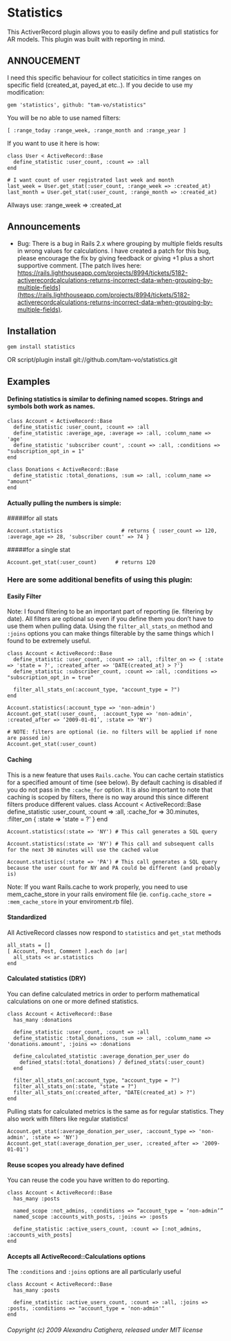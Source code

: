 # Statistics

This ActiverRecord plugin allows you to easily define and pull statistics for AR models. This plugin was built with reporting in mind.

## ANNOUCEMENT

I need this specific behaviour for collect staticitics in time ranges on
specific field (created_at, payed_at etc..). If you decide to use my
modification:

    gem 'statistics', github: "tam-vo/statistics"

You will be no able to use named filters:

    [ :range_today :range_week, :range_month and :range_year ]

If you want to use it here is how:

    class User < ActiveRecord::Base
      define_statistic :user_count, :count => :all
    end

    # I want count of user registrated last week and month
    last_week = User.get_stat(:user_count, :range_week => :created_at)
    last_month = User.get_stat(:user_count, :range_month => :created_at)


Allways use: :range_week => :created_at

## Announcements

- Bug: There is a bug in Rails 2.x where grouping by multiple fields results in wrong values for calculations. I have created a patch for this bug, please encourage the fix by giving feedback or giving +1 plus a short supportive comment. [The patch lives here: https://rails.lighthouseapp.com/projects/8994/tickets/5182-activerecordcalculations-returns-incorrect-data-when-grouping-by-multiple-fields](https://rails.lighthouseapp.com/projects/8994/tickets/5182-activerecordcalculations-returns-incorrect-data-when-grouping-by-multiple-fields).

## Installation
    gem install statistics
OR
    script/plugin install git://github.com/tam-vo/statistics.git

## Examples
#### Defining statistics is similar to defining named scopes. Strings and symbols both work as names.

    class Account < ActiveRecord::Base
      define_statistic :user_count, :count => :all
      define_statistic :average_age, :average => :all, :column_name => 'age'
      define_statistic 'subscriber count', :count => :all, :conditions => "subscription_opt_in = 1"
    end

    class Donations < ActiveRecord::Base
      define_statistic :total_donations, :sum => :all, :column_name => "amount"
    end

#### Actually pulling the numbers is simple:

#####for all stats

    Account.statistics                   # returns { :user_count => 120, :average_age => 28, 'subscriber count' => 74 }

#####for a single stat

    Account.get_stat(:user_count)      # returns 120

### Here are some additional benefits of using this plugin:

#### Easily Filter

Note: I found filtering to be an important part of reporting (ie. filtering by date). All filters are optional so even if you define them you don’t have to use them when pulling data. Using the `filter_all_stats_on` method and `:joins` options you can make things filterable by the same things which I found to be extremely useful.

    class Account < ActiveRecord::Base
      define_statistic :user_count, :count => :all, :filter_on => { :state => 'state = ?', :created_after => 'DATE(created_at) > ?'}
      define_statistic :subscriber_count, :count => :all, :conditions => "subscription_opt_in = true"

      filter_all_stats_on(:account_type, "account_type = ?")
    end

    Account.statistics(:account_type => 'non-admin')
    Account.get_stat(:user_count,  :account_type => 'non-admin',  :created_after => ‘2009-01-01’, :state => 'NY')

    # NOTE: filters are optional (ie. no filters will be applied if none are passed in)
    Account.get_stat(:user_count)

#### Caching

This is a new feature that uses `Rails.cache`. You can cache certain statistics for a specified amount of time (see below). By default caching is disabled if you do not pass in the `:cache_for` option. It is also important to note that caching is scoped by filters, there is no way around this since different filters produce different values.
    class Account < ActiveRecord::Base
      define_statistic :user_count, :count => :all, :cache_for => 30.minutes, :filter_on { :state => 'state = ?' }
    end

    Account.statistics(:state => 'NY') # This call generates a SQL query

    Account.statistics(:state => 'NY') # This call and subsequent calls for the next 30 minutes will use the cached value

    Account.statistics(:state => 'PA') # This call generates a SQL query because the user count for NY and PA could be different (and probably is)

Note: If you want Rails.cache to work properly, you need to use mem_cache_store in your rails enviroment file (ie. `config.cache_store = :mem_cache_store` in your enviroment.rb file).

#### Standardized

All ActiveRecord classes now respond to `statistics` and `get_stat` methods

    all_stats = []
    [ Account, Post, Comment ].each do |ar|
      all_stats << ar.statistics
    end

#### Calculated statistics (DRY)

You can define calculated metrics in order to perform mathematical calculations on one or more defined statistics.

    class Account < ActiveRecord::Base
      has_many :donations

      define_statistic :user_count, :count => :all
      define_statistic :total_donations, :sum => :all, :column_name => 'donations.amount', :joins => :donations

      define_calculated_statistic :average_donation_per_user do
        defined_stats(:total_donations) / defined_stats(:user_count)
      end

      filter_all_stats_on(:account_type, "account_type = ?")
      filter_all_stats_on(:state, "state = ?")
      filter_all_stats_on(:created_after, "DATE(created_at) > ?")
    end


Pulling stats for calculated metrics is the same as for regular statistics. They also work with filters like regular statistics!

    Account.get_stat(:average_donation_per_user, :account_type => 'non-admin', :state => 'NY')
    Account.get_stat(:average_donation_per_user, :created_after => '2009-01-01')

#### Reuse scopes you already have defined

You can reuse the code you have written to do reporting.

    class Account < ActiveRecord::Base
      has_many :posts

      named_scope :not_admins, :conditions => “account_type = ‘non-admin’”
      named_scope :accounts_with_posts, :joins => :posts

      define_statistic :active_users_count, :count => [:not_admins, :accounts_with_posts]
    end

#### Accepts all ActiveRecord::Calculations options

The `:conditions` and `:joins` options are all particularly useful

    class Account < ActiveRecord::Base
      has_many :posts

      define_statistic :active_users_count, :count => :all, :joins => :posts, :conditions => "account_type = 'non-admin'"
    end

###### Copyright (c) 2009 Alexandru Catighera, released under MIT license
